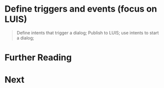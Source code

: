 # Define triggers and events (focus on LUIS)
> Define intents that trigger a dialog; Publish to LUIS; 
> use intents to start a dialog;  

# Further Reading

# Next

